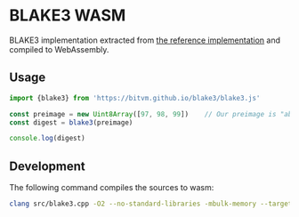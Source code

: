 # BLAKE3 WASM

BLAKE3 implementation extracted from [the reference implementation](https://github.com/BLAKE3-team/BLAKE3/blob/master/c/blake3.c) and compiled to WebAssembly.

## Usage
```js
import {blake3} from 'https://bitvm.github.io/blake3/blake3.js'

const preimage = new Uint8Array([97, 98, 99])    // Our preimage is "abc"
const digest = blake3(preimage)

console.log(digest)
```


## Development
The following command compiles the sources to wasm:
```sh
clang src/blake3.cpp -O2 --no-standard-libraries -mbulk-memory --target=wasm32 -Wl,--no-entry -o blake3.wasm
```
